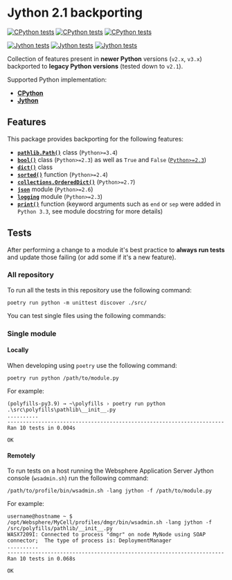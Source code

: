 # Jython 2.1 backporting

[![CPython tests](https://github.com/LukeSavefrogs/jython21-backport/actions/workflows/run-python-tests-lin.yml/badge.svg)](https://github.com/LukeSavefrogs/jython21-backport/actions/workflows/run-python-tests-lin.yml)
[![CPython tests](https://github.com/LukeSavefrogs/jython21-backport/actions/workflows/run-python-tests-mac.yml/badge.svg)](https://github.com/LukeSavefrogs/jython21-backport/actions/workflows/run-python-tests-mac.yml)
[![CPython tests](https://github.com/LukeSavefrogs/jython21-backport/actions/workflows/run-python-tests-win.yml/badge.svg)](https://github.com/LukeSavefrogs/jython21-backport/actions/workflows/run-python-tests-win.yml)

[![Jython tests](https://github.com/LukeSavefrogs/jython21-backport/actions/workflows/run-jython-tests-lin.yml/badge.svg)](https://github.com/LukeSavefrogs/jython21-backport/actions/workflows/run-jython-tests-lin.yml)
[![Jython tests](https://github.com/LukeSavefrogs/jython21-backport/actions/workflows/run-jython-tests-mac.yml/badge.svg)](https://github.com/LukeSavefrogs/jython21-backport/actions/workflows/run-jython-tests-mac.yml)
[![Jython tests](https://github.com/LukeSavefrogs/jython21-backport/actions/workflows/run-jython-tests-win.yml/badge.svg)](https://github.com/LukeSavefrogs/jython21-backport/actions/workflows/run-jython-tests-win.yml)

Collection of features present in **newer Python** versions (`v2.x`, `v3.x`) backported to **legacy Python versions** (tested down to `v2.1`).

Supported Python implementation:

- [**CPython**](https://www.python.org/)
- [**Jython**](https://www.jython.org/)

## Features

This package provides backporting for the following features:

- [**`pathlib.Path()`**](src/polyfills/pathlib/) class (`Python>=3.4`)
- [**`bool()`**](src/polyfills/stdlib/future_types/) class (`Python>=2.3`) as well as `True` and `False` ([`Python>=2.3`](https://giedrius.blog/2018/01/04/what-is-actually-true-and-false-in-python/))
- [**`dict()`**](src/polyfills/stdlib/future_types/) class
- [**`sorted()`**](src/polyfills/stdlib/) function (`Python>=2.4`)
- [**`collections.OrderedDict()`**](src/polyfills/collections/) (`Python>=2.7`)
- [**`json`**](src/polyfills/json/) module (`Python>=2.6`)
- [**`logging`**](src/polyfills/logging/) module (`Python>=2.3`)
- [**`print()`**](src/polyfills/stdlib/) function (keyword arguments such as `end` or `sep` were added in `Python 3.3`, see module docstring for more details)

## Tests

After performing a change to a module it's best practice to **always run tests** and update those failing (or add some if it's a new feature).

### All repository

To run all the tests in this repository use the following command:

```shell
poetry run python -m unittest discover ./src/
```

You can test single files using the following commands:

### Single module

#### Locally

When developing using `poetry` use the following command:

```shell
poetry run python /path/to/module.py
```

For example:

```shell
(polyfills-py3.9) → ~\polyfills › poetry run python .\src\polyfills\pathlib\__init__.py
..........
----------------------------------------------------------------------
Ran 10 tests in 0.004s

OK
```

#### Remotely

To run tests on a host running the Websphere Application Server Jython console (`wsadmin.sh`) run the following command:

```shell
/path/to/profile/bin/wsadmin.sh -lang jython -f /path/to/module.py
```

For example:

```shell
username@hostname ~ $ /opt/Websphere/MyCell/profiles/dmgr/bin/wsadmin.sh -lang jython -f /src/polyfills/pathlib/__init__.py
WASX7209I: Connected to process "dmgr" on node MyNode using SOAP connector;  The type of process is: DeploymentManager
..........
----------------------------------------------------------------------
Ran 10 tests in 0.068s

OK
```
